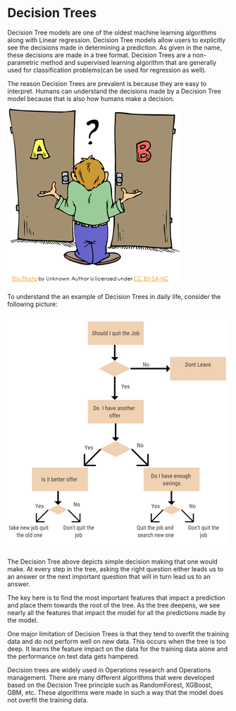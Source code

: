 # Decision Trees

Decision Tree models are one of the oldest machine learning algorithms along with Linear regression. Decision Tree models allow users to explicitly see the decisions made in determining a prediction. As given in the name, these decisions are made in a tree format. Decision Trees are a non-parametric method and supervised learning algorithm that are generally used for classification problems\(can be used for regression as well\).

The reason Decision Trees are prevalent is because they are easy to interpret. Humans can understand the decisions made by a Decision Tree model because that is also how humans make a decision.  

![](../../.gitbook/assets/image%20%2886%29.png)

To understand the an example of Decision Trees in daily life, consider the following picture:

![](../../.gitbook/assets/screenshot-214-.png)

The Decision Tree above depicts simple decision making that one would make. At every step in the tree, asking the right question either leads us to an answer or the next important question that will in turn lead us to an answer.

The key here is to find the most important features that impact a prediction and place them towards the root of the tree. As the tree deepens, we see nearly all the features that impact the model for all the predictions made by the model. 

One major limitation of Decision Trees is that they tend to overfit the training data and do not perform well on new data. This occurs when the tree is too deep. It learns the feature impact on the data for the training data alone and the performance on test data gets hampered.

Decision trees are widely used in Operations research and Operations management. There are many different algorithms that were developed based on the Decision Tree principle such as RandomForest, XGBoost, GBM, etc. These algorithms were made in such a way that the model does not overfit the training data. 

